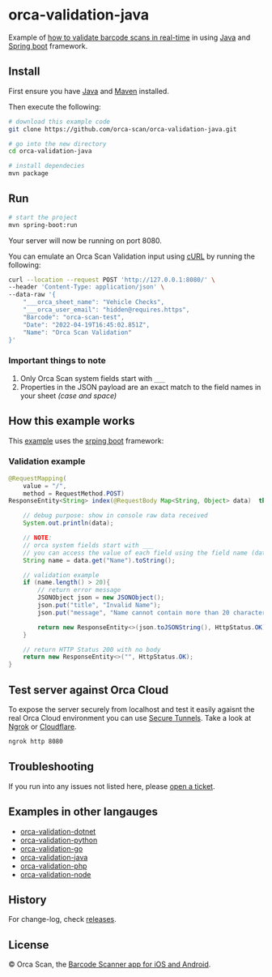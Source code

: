 # orca-validation-java

Example of [how to validate barcode scans in real-time](https://orcascan.com/guides/how-to-validate-barcode-scans-in-real-time-56928ff9) in using [Java](https://www.java.com/) and [Spring boot](https://spring.io/projects/spring-boot) framework.

## Install

First ensure you have [Java](https://www.java.com/) and [Maven](https://maven.apache.org/install.html) installed.

Then execute the following:

```bash
# download this example code
git clone https://github.com/orca-scan/orca-validation-java.git

# go into the new directory
cd orca-validation-java

# install dependecies
mvn package
```

## Run

```bash
# start the project
mvn spring-boot:run
```

Your server will now be running on port 8080.

You can emulate an Orca Scan Validation input using [cURL](https://dev.to/ibmdeveloper/what-is-curl-and-why-is-it-all-over-api-docs-9mh) by running the following:

```bash
curl --location --request POST 'http://127.0.0.1:8080/' \
--header 'Content-Type: application/json' \
--data-raw '{
    "___orca_sheet_name": "Vehicle Checks",
    "___orca_user_email": "hidden@requires.https",
    "Barcode": "orca-scan-test",
    "Date": "2022-04-19T16:45:02.851Z",
    "Name": "Orca Scan Validation"
}'
```

### Important things to note

1. Only Orca Scan system fields start with `___`
2. Properties in the JSON payload are an exact match to the  field names in your sheet _(case and space)_

## How this example works

This [example](src/main//java/com/Application.java) uses the [srping boot](https://spring.io/projects/spring-boot) framework:

### Validation example

```java
@RequestMapping(
    value = "/", 
    method = RequestMethod.POST)
ResponseEntity<String> index(@RequestBody Map<String, Object> data)  throws Exception {

    // debug purpose: show in console raw data received
    System.out.println(data);

    // NOTE:
    // orca system fields start with ___
    // you can access the value of each field using the field name (data.get("Name"), data.get("Barcode"), data.get("Location")
    String name = data.get("Name").toString();

    // validation example
    if (name.length() > 20){
        // return error message
        JSONObject json = new JSONObject();
        json.put("title", "Invalid Name");
        json.put("message", "Name cannot contain more than 20 characters");

        return new ResponseEntity<>(json.toJSONString(), HttpStatus.OK);
    }

    // return HTTP Status 200 with no body
    return new ResponseEntity<>("", HttpStatus.OK);
}
```

## Test server against Orca Cloud

To expose the server securely from localhost and test it easily agaisnt the real Orca Cloud environment you can use [Secure Tunnels](https://ngrok.com/docs/secure-tunnels#what-are-ngrok-secure-tunnels). Take a look at [Ngrok](https://ngrok.com/) or [Cloudflare](https://www.cloudflare.com/).

```bash
ngrok http 8080
```

## Troubleshooting

If you run into any issues not listed here, please [open a ticket](https://github.com/orca-scan/orca-validation-java/issues).

## Examples in other langauges
* [orca-validation-dotnet](https://github.com/orca-scan/orca-validation-dotnet)
* [orca-validation-python](https://github.com/orca-scan/orca-validation-python)
* [orca-validation-go](https://github.com/orca-scan/orca-validation-go)
* [orca-validation-java](https://github.com/orca-scan/orca-validation-java)
* [orca-validation-php](https://github.com/orca-scan/orca-validation-php)
* [orca-validation-node](https://github.com/orca-scan/orca-validation-node)

## History

For change-log, check [releases](https://github.com/orca-scan/orca-validation-java/releases).

## License

&copy; Orca Scan, the [Barcode Scanner app for iOS and Android](https://orcascan.com).